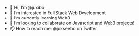 - 👋 Hi, I’m @juxibo
- 👀 I’m interested in Full Stack Web Development
- 🌱 I’m currently learning Web3
- 💞️ I’m looking to collaborate on Javascript and Web3 projects!
- 📫 How to reach me: @jukseebo on Twitter

<!---
juxibo/juxibo is a ✨ special ✨ repository because its `README.md` (this file) appears on your GitHub profile.
You can click the Preview link to take a look at your changes.
--->
